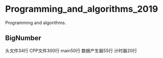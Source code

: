 # Programming_and_algorithms_2019
Programming and algorithms.
## BigNumber
头文件34行
CPP文件300行
main50行
数据产生器55行
计时器20行
